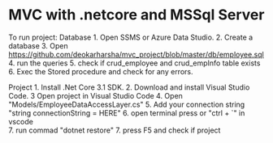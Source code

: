 # MVC with .netcore and MSSql Server
To run project:
  Database
    1. Open SSMS or Azure Data Studio.
    2. Create a database 
    3. Open https://github.com/deokarharsha/mvc_project/blob/master/db/employee.sql 
    4. run the queries
    5. check if crud_employee and crud_empInfo table exists
    6. Exec the Stored procedure and check for any errors.
  
  Project
    1. Install .Net Core 3.1 SDK.
    2. Download and install Visual Studio Code.
    3  Open project in Visual Studio Code
    4. Open "Models/EmployeeDataAccessLayer.cs"
    5. Add your connection string "string connectionString = HERE"
    6. open terminal press or "ctrl + `" in vscode  
    7. run commad "dotnet restore"
    7. press F5 and check if project 
